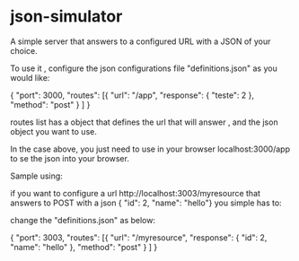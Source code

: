 # json-simulator

A simple server that answers to a configured URL with a JSON of your choice.

To use it , configure the json configurations file "definitions.json" as you would like:

{
    "port": 3000,
    "routes": [{
                    "url": "/app",
                    "response": {
                        "teste": 2
                    },
                    "method": "post"
                }
    ]
}

routes list has a object that defines the url that will answer , and the json object you want to use.

In the case above, you just need to use in your browser localhost:3000/app to se the json into your browser.

Sample using:

if you want to configure a url http://localhost:3003/myresource that answers to POST with a json { "id": 2, "name": "hello"} you simple has to:

change the "definitions.json" as below:

{
    "port": 3003,
    "routes": [{
                    "url": "/myresource",
                    "response": {
                                    "id": 2,
                                    "name": "hello"
                    },
                    "method": "post"
                }
    ]
}
